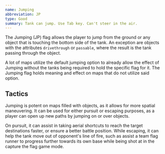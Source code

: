 ```yaml
---
name: Jumping
abbreviation: JP
type: Good
summary: Tank can jump. Use Tab key. Can't steer in the air.
---
```


The Jumping (JP) flag allows the player to jump from the ground or any object that is touching the bottom side of the tank. An exception are objects with the attributes `drivethrough` or `passable`, where the result is the tank passing through the object.

A lot of maps utilize the default jumping option to already allow the effect of Jumping without the tanks being required to hold the specific flag for it. The Jumping flag holds meaning and effect on maps that do not utilize said option.

## Tactics

Jumping is potent on maps filled with objects, as it allows for more spatial maneuvering. It can be used for either pursuit or escaping purposes, as a player can open up new paths by jumping on or over objects.

On pursuit, it can assist in taking aerial shortcuts to reach the target destinations faster, or ensure a better battle position. While escaping, it can help the tank move out of opponent's line of fire, such as assist a team flag runner to progress further towards its own base while being shot at in the capture the flag game mode.

